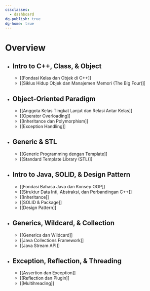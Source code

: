 ```yaml
---
cssclasses:
  - dashboard
dg-publish: true
dg-home: true
---
```

# Overview
- ## Intro to C++, Class, & Object
	- [[Fondasi Kelas dan Objek di C++]]
	- [[Siklus Hidup Objek dan Manajemen Memori (The Big Four)]]
- ## Object-Oriented Paradigm
	- [[Anggota Kelas Tingkat Lanjut dan Relasi Antar Kelas]]
	- [[Operator Overloading]]
	- [[Inheritance dan Polymorphism]]
	- [[Exception Handling]]
- ## Generic & STL
	- [[Generic Programming dengan Template]]
	- [[Standard Template Library (STL)]]
- ## Intro to Java, SOLID, & Design Pattern
	- [[Fondasi Bahasa Java dan Konsep OOP]]
	- [[Struktur Data Inti, Abstraksi, dan Perbandingan C++]]
	- [[Inheritance]]
	- [[SOLID & Package]]
	- [[Design Pattern]]
- ## Generics, Wildcard, & Collection
	- [[Generics dan Wildcard]]
	- [[Java Collections Framework]]
	- [[Java Stream API]]
- ## Exception, Reflection, & Threading
	- [[Assertion dan Exception]]
	- [[Reflection dan Plugin]]
	- [[Multihreading]]